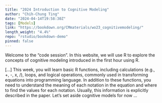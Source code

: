 ```yaml
---
title: "2024 Introduction to Cognitive Modeling"
author: "Chih-Chung Ting"
date: "2024-04-14T19:58:30Z"
tags: [Models]
link: "https://bookdown.org/CMmaterials/wo23_cognitivemodeling/"
length_weight: "4.4%"
repo: "rstudio/bookdown-demo"
pinned: false
---
```


<p>Welcome to the “code session”. In this website, we will use R to explore the concepts of
cognitive modeling introduced in the first hour using R.</p> [...] This week, you will learn basic R functions, including calculations (e.g., +, -, x, /), loops, and logical operations, commonly used in transforming equations into programming language. In addition to these functions, you need to understand the meaning of each notation in the equation and where to find the values for each notation. Usually, this information is explicitly described in the paper. Let’s set aside cognitive models for now ...
